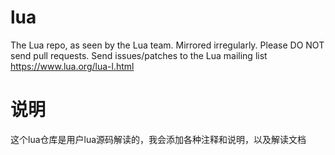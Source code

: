 # lua
The Lua repo, as seen by the Lua team. Mirrored irregularly. Please DO NOT send pull requests. Send issues/patches to the Lua mailing list https://www.lua.org/lua-l.html

# 说明
这个lua仓库是用户lua源码解读的，我会添加各种注释和说明，以及解读文档
